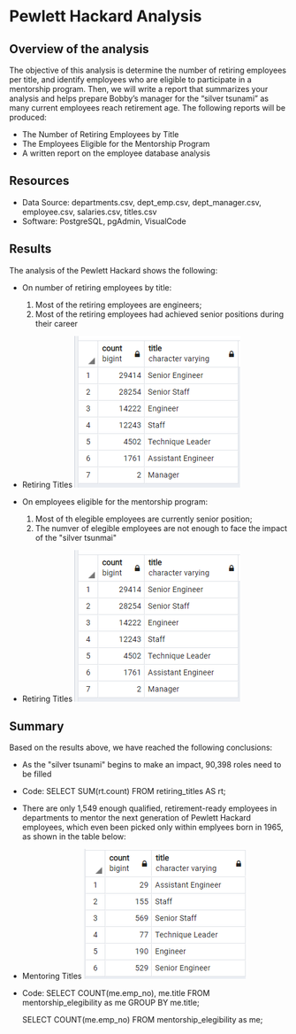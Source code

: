 # Pewlett Hackard Analysis

## Overview of the analysis
The objective of this analysis is determine the number of retiring employees per title, and identify employees who are eligible to participate in a mentorship program. Then, we will write a report that summarizes your analysis and helps prepare Bobby’s manager for the “silver tsunami” as many current employees reach retirement age.  The following reports will be produced:

- The Number of Retiring Employees by Title
- The Employees Eligible for the Mentorship Program
- A written report on the employee database analysis
  
## Resources
- Data Source: departments.csv, dept_emp.csv, dept_manager.csv, employee.csv, salaries.csv, titles.csv
- Software: PostgreSQL, pgAdmin, VisualCode

## Results
The analysis of the Pewlett Hackard shows the following:

  - On number of retiring employees by title:
    1. Most of the retiring employees are engineers;
    2. Most of the retiring employees had achieved senior positions during their career
  
- Retiring Titles
![retiring_titles](retiring_titles.png)
  
 -  On employees eligible for the mentorship program:
    1. Most of th elegible employees are currently senior position;
    2. The numver of elegible employees are not enough to face the impact of the "silver tsunmai"
 
- Retiring Titles
![retiring_titles](retiring_titles.png)
 
## Summary

Based on the results above, we have reached the following conclusions:

  - As the "silver tsunami" begins to make an impact, 90,398 roles need to be filled
  - Code:
    SELECT SUM(rt.count)
    FROM retiring_titles AS rt;

  - There are only 1,549 enough qualified, retirement-ready employees in departments to mentor the next generation of Pewlett Hackard employees, which even been picked only within emplyees born in 1965, as shown in the table below:
  - Mentoring Titles
![mentoring_title](mentoring_title.png)
  - Code:
    SELECT COUNT(me.emp_no), me.title
    FROM mentorship_elegibility as me
    GROUP BY me.title;

    SELECT COUNT(me.emp_no)
    FROM mentorship_elegibility as me;
    

  
  
  
